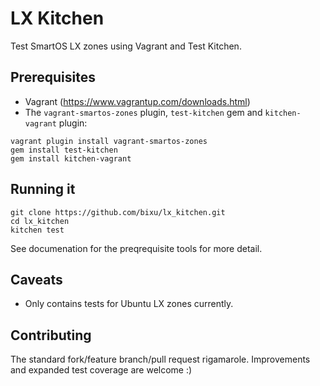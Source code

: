 LX Kitchen
=====================

Test SmartOS LX zones using Vagrant and Test Kitchen.

## Prerequisites

* Vagrant (https://www.vagrantup.com/downloads.html)
* The `vagrant-smartos-zones` plugin, `test-kitchen` gem and `kitchen-vagrant` plugin:
```
vagrant plugin install vagrant-smartos-zones
gem install test-kitchen
gem install kitchen-vagrant
```

## Running it
```
git clone https://github.com/bixu/lx_kitchen.git
cd lx_kitchen
kitchen test
```
See documenation for the preqrequisite tools for more detail.


## Caveats

* Only contains tests for Ubuntu LX zones currently.

## Contributing

The standard fork/feature branch/pull request rigamarole.  Improvements and expanded test coverage are welcome :)
